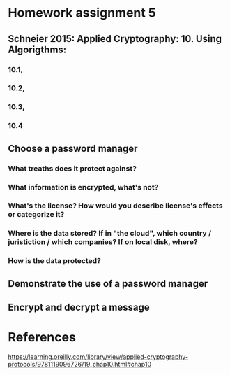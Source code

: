  # Homework assignment 5
 
 ## Schneier 2015: Applied Cryptography: 10. Using Algorigthms: 
 
  ### 10.1, 
  
  ### 10.2, 
  
  ### 10.3, 
  
  ### 10.4
  
  
  
 ## Choose a password manager
  
 ### What treaths does it protect against?
 
 ### What information is encrypted, what's not?
 
 ### What's the license? How would you describe license's effects or categorize it?
 
 ### Where is the data stored? If in "the cloud", which country / juristiction / which companies? If on local disk, where?
 
 ### How is the data protected?
 
 
 
 ## Demonstrate the use of a password manager
 
 
 
 ## Encrypt and decrypt a message
 
 
 # References
 
https://learning.oreilly.com/library/view/applied-cryptography-protocols/9781119096726/19_chap10.html#chap10 

 
